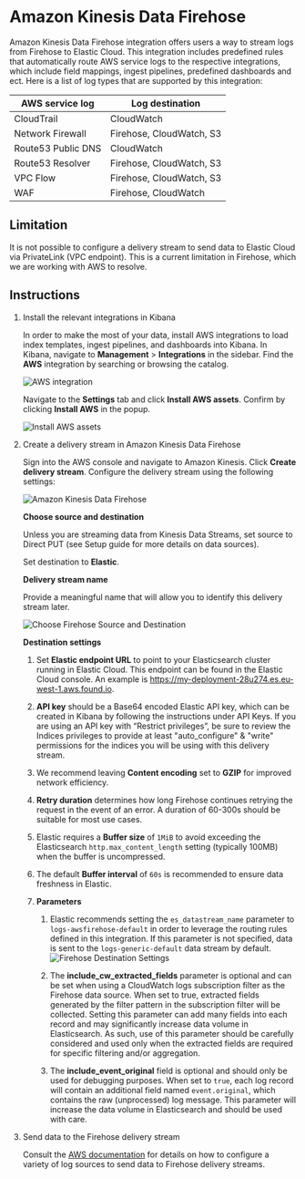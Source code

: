 # Amazon Kinesis Data Firehose
Amazon Kinesis Data Firehose integration offers users a way to stream logs from Firehose to Elastic Cloud.
This integration includes predefined rules that automatically route AWS service logs to the respective integrations, which
include field mappings, ingest pipelines, predefined dashboards and ect. Here is a list of log types that are supported
by this integration:

| AWS service log    | Log destination           |
|--------------------|---------------------------|
| CloudTrail         | CloudWatch                |
| Network Firewall   | Firehose, CloudWatch, S3  |
| Route53 Public DNS | CloudWatch                |
| Route53 Resolver   | Firehose, CloudWatch, S3  |
| VPC Flow           | Firehose, CloudWatch, S3  |
| WAF                | Firehose, CloudWatch      |

## Limitation
It is not possible to configure a delivery stream to send data to Elastic Cloud via PrivateLink (VPC endpoint). 
This is a current limitation in Firehose, which we are working with AWS to resolve.

## Instructions
1. Install the relevant integrations in Kibana

    In order to make the most of your data, install AWS integrations to load index templates, ingest pipelines, and 
    dashboards into Kibana. In Kibana, navigate to **Management** > **Integrations** in the sidebar.
    Find the **AWS** integration by searching or browsing the catalog.
    
    ![AWS integration](../img/aws.png)
    
    Navigate to the **Settings** tab and click **Install AWS assets**. Confirm by clicking **Install AWS** in the popup.
    
    ![Install AWS assets](../img/install-assets.png)

2. Create a delivery stream in Amazon Kinesis Data Firehose

    Sign into the AWS console and navigate to Amazon Kinesis. Click **Create delivery stream**.
    Configure the delivery stream using the following settings:
    
    ![Amazon Kinesis Data Firehose](../img/aws-firehose.png)
    
    **Choose source and destination**
    
    Unless you are streaming data from Kinesis Data Streams, set source to Direct PUT (see Setup guide for more details on data sources).
    
    Set destination to **Elastic**.
    
    **Delivery stream name**
    
    Provide a meaningful name that will allow you to identify this delivery stream later.
    
    ![Choose Firehose Source and Destination](../img/source-destination.png)
    
    **Destination settings**

    1. Set **Elastic endpoint URL** to point to your Elasticsearch cluster running in Elastic Cloud.
    This endpoint can be found in the Elastic Cloud console. An example is https://my-deployment-28u274.es.eu-west-1.aws.found.io.

    2. **API key** should be a Base64 encoded Elastic API key, which can be created in Kibana by following the
    instructions under API Keys. If you are using an API key with “Restrict privileges”, be sure to review the Indices
    privileges to provide at least "auto_configure" & "write" permissions for the indices you will be using with this
    delivery stream.

    3. We recommend leaving **Content encoding** set to **GZIP** for improved network efficiency.

    4. **Retry duration** determines how long Firehose continues retrying the request in the event of an error.
    A duration of 60-300s should be suitable for most use cases.

    5. Elastic requires a **Buffer size** of `1MiB` to avoid exceeding the Elasticsearch `http.max_content_length`
    setting (typically 100MB) when the buffer is uncompressed.

    6. The default **Buffer interval** of `60s` is recommended to ensure data freshness in Elastic.

    7. **Parameters**

       1. Elastic recommends setting the `es_datastream_name` parameter to `logs-awsfirehose-default` in order to
       leverage the routing rules defined in this integration. If this parameter is not specified, data is sent to the
       `logs-generic-default` data stream by default.
       ![Firehose Destination Settings](../img/destination-settings.png)

       2. The **include_cw_extracted_fields** parameter is optional and can be set when using a CloudWatch logs subscription
       filter as the Firehose data source. When set to true, extracted fields generated by the filter pattern in the
       subscription filter will be collected. Setting this parameter can add many fields into each record and may significantly
       increase data volume in Elasticsearch. As such, use of this parameter should be carefully considered and used only when
       the extracted fields are required for specific filtering and/or aggregation.

       3. The **include_event_original** field is optional and should only be used for debugging purposes. When set to `true`, each
       log record will contain an additional field named `event.original`, which contains the raw (unprocessed) log message.
       This parameter will increase the data volume in Elasticsearch and should be used with care.

3. Send data to the Firehose delivery stream

    Consult the [AWS documentation](https://docs.aws.amazon.com/firehose/latest/dev/basic-write.html) for details on how to
    configure a variety of log sources to send data to Firehose delivery streams.
